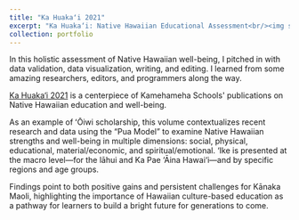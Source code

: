```yaml
---
title: "Ka Huakaʻi 2021"
excerpt: "Ka Huaka‘i: Native Hawaiian Educational Assessment<br/><img src='/images/kahuakai_cover.png'>"
collection: portfolio
---
```


In this holistic assessment of Native Hawaiian well-being, I pitched in with data validation, data visualization, writing, and editing. I learned from some amazing researchers, editors, and programmers along the way.

[Ka Huaka‘i 2021](https://www.ksbe.edu/ka-huakai) is a centerpiece of Kamehameha Schools' publications on Native Hawaiian education and well-being.

As an example of ʻŌiwi scholarship, this volume contextualizes recent research and data using the “Pua Model” to examine Native Hawaiian strengths and well-being in multiple dimensions: social, physical, educational, material/economic, and spiritual/emotional. ‘Ike is presented at the macro level—for the lāhui and Ka Pae ‘Āina Hawai‘i—and by specific regions and age groups.

Findings point to both positive gains and persistent challenges for Kānaka Maoli, highlighting the importance of Hawaiian culture-based education as a pathway for learners to build a bright future for generations to come.
